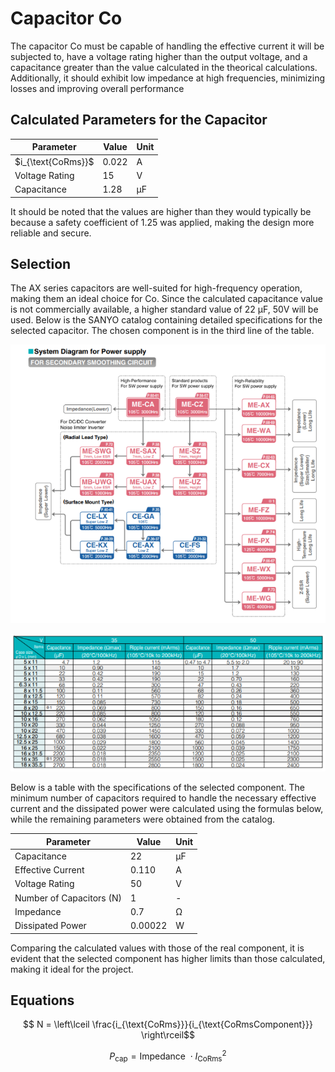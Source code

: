 # Capacitor Co

The capacitor Co must be capable of handling the effective current it will be subjected to, have a voltage rating higher than the output voltage, and a capacitance greater than the value calculated in the theorical calculations. Additionally, it should exhibit low impedance at high frequencies, minimizing losses and improving overall performance

## Calculated Parameters for the Capacitor

<table align="center">
  <thead>
    <tr>
      <th><strong>Parameter</strong></th>
      <th><strong>Value</strong></th>
      <th><strong>Unit</strong></th>
    </tr>
  </thead>
  <tbody>
    <tr>
      <td>$i_{\text{CoRms}}$</td>
      <td>0.022</td>
      <td>A</td>
    </tr>
    <tr>
      <td>Voltage Rating</td>
      <td>15</td>
      <td>V</td>
    </tr>
    <tr>
      <td>Capacitance</td>
      <td>1.28</td>
      <td>µF</td>
    </tr>
  </tbody>
</table>

It should be noted that the values are higher than they would typically be because a safety coefficient of 1.25 was applied, making the design more reliable and secure.

## Selection

The AX series capacitors are well-suited for high-frequency operation, making them an ideal choice for Co. Since the calculated capacitance value is not commercially available, a higher standard value of 22 µF, 50V will be used. Below is the SANYO catalog containing detailed specifications for the selected capacitor. The chosen component is in the third line of the table.

<p align="center">
  <img src="/images/components/Capacitor%20Co/System%20Diagram.png" alt="System Diagram for Power Supply">
</p>

<p align="center">
  <img src="/images/components/Capacitor%20Co/Capacitors%20Paramenters.png" alt="Capacitor Paramenteres">
</p>

Below is a table with the specifications of the selected component. The minimum number of capacitors required to handle the necessary effective current and the dissipated power were calculated using the formulas below, while the remaining parameters were obtained from the catalog.

<table align="center">
  <thead>
    <tr>
      <th><strong>Parameter</strong></th>
      <th><strong>Value</strong></th>
      <th><strong>Unit</strong></th>
    </tr>
  </thead>
  <tbody>
    <tr>
      <td>Capacitance</td>
      <td>22</td>
      <td>µF</td>
    </tr>
    <tr>
      <td>Effective Current</td>
      <td>0.110</td>
      <td>A</td>
    </tr>
    <tr>
      <td>Voltage Rating</td>
      <td>50</td>
      <td>V</td>
    </tr>
    <tr>
      <td>Number of Capacitors (N)</td>
      <td>1</td>
      <td>-</td>
    </tr>
    <tr>
      <td>Impedance</td>
      <td>0.7</td>
      <td>Ω</td>
    </tr>
    <tr>
      <td>Dissipated Power</td>
      <td>0.00022</td>
      <td>W</td>
    </tr>
  </tbody>
</table>


Comparing the calculated values with those of the real component, it is evident that the selected component has higher limits than those calculated, making it ideal for the project.

## Equations

$$ N = \left\lceil \frac{i_{\text{CoRms}}}{i_{\text{CoRmsComponent}}} \right\rceil$$

$$ P_{\text{cap}} = \text{Impedance } \cdot I_{\text{CoRms}}^2$$







